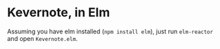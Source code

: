 # Kevernote, in Elm

Assuming you have elm installed (`npm install elm`), just run `elm-reactor` and open `Kevernote.elm`.